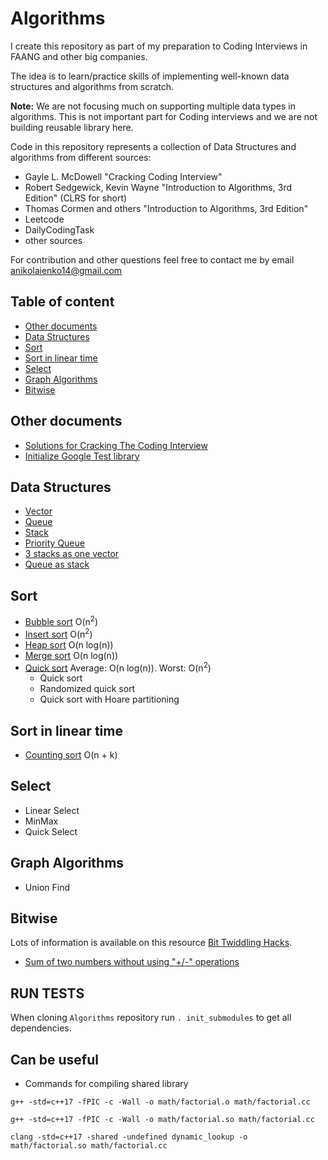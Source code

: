 # Algorithms
I create this repository as part of my preparation to Coding Interviews in FAANG and other big companies.

The idea is to learn/practice skills of implementing well-known data structures and algorithms from scratch.

**Note:** We are not focusing much on supporting multiple data types in algorithms. This is not important part for Coding interviews and we are not building reusable library here.

Code in this repository represents a collection of Data Structures and algorithms from different sources:
* Gayle L. McDowell "Cracking Coding Interview"
* Robert Sedgewick, Kevin Wayne "Introduction to Algorithms, 3rd Edition" (CLRS for short)
* Thomas Cormen and others "Introduction to Algorithms, 3rd Edition"
* Leetcode
* DailyCodingTask
* other sources

For contribution and other questions feel free to contact me by email [anikolaienko14@gmail.com](mailto:anikolaienko14@gmail.com)

## Table of content
* [Other documents](#other-documents)
* [Data Structures](#data-structures)
* [Sort](#sort)
* [Sort in linear time](#Sort-in-linear-time)
* [Select](#select)
* [Graph Algorithms](#graph-algorithms)
* [Bitwise](#bitwise)

## Other documents
* [Solutions for Cracking The Coding Interview](/CTCI.md)
* [Initialize Google Test library](/Init_Submodules.md)

## Data Structures
* [Vector](/data_structs/vector.hh)
* [Queue](/data_structs/queue.hh)
* [Stack](/data_structs/stack.hh)
* [Priority Queue](/data_structs/priority_queue.hh)
* [3 stacks as one vector](/data_structs/stack3_as_vector1.hh)
* [Queue as stack](/data_structs/queue_as_stack.hh)

## Sort
* [Bubble sort](/sort/bubble_sort.cc) O(n<sup>2</sup>)
* [Insert sort](/sort/insert_sort.cc) O(n<sup>2</sup>)
* [Heap sort](/sort/heap_sort.cc) O(n log(n))
* [Merge sort](/sort/merge_sort.cc) O(n log(n))
* [Quick sort](/sort/quick_sort.cc) Average: O(n log(n)). Worst: O(n<sup>2</sup>)
    * Quick sort
    * Randomized quick sort
    * Quick sort with Hoare partitioning

## Sort in linear time
* [Counting sort](/sort/count_sort.cc) O(n + k)

## Select
* Linear Select
* MinMax
* Quick Select

## Graph Algorithms
* Union Find

## Bitwise
Lots of information is available on this resource [Bit Twiddling Hacks](http://graphics.stanford.edu/~seander/bithacks.html).

* [Sum of two numbers without using "+/-" operations](/bitwise/sum_two_nums.cc)

## RUN TESTS
When cloning `Algorithms` repository run `. init_submodules` to get all dependencies.

## Can be useful
* Commands for compiling shared library 
```
g++ -std=c++17 -fPIC -c -Wall -o math/factorial.o math/factorial.cc

g++ -std=c++17 -fPIC -c -Wall -o math/factorial.so math/factorial.cc

clang -std=c++17 -shared -undefined dynamic_lookup -o math/factorial.so math/factorial.cc
```
